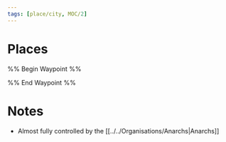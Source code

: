 ```yaml
---
tags: [place/city, MOC/2]
---
```


# Places
%% Begin Waypoint %%


%% End Waypoint %%

# Notes
- Almost fully controlled by the [[../../Organisations/Anarchs|Anarchs]]